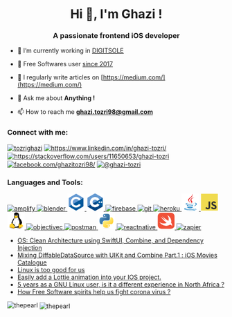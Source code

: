 <h1 align="center">Hi 👋, I'm Ghazi !</h1>
<h3 align="center">A passionate frontend iOS developer</h3>

- 🔭 I’m currently working in [DIGITSOLE]([http://www.wi-mobi.com/](https://www.digitsolepro.com/))

- 🤝 Free Softwares user [since 2017](https://twitter.com/ClLfsm)

- 📝 I regularly write articles on [https://medium.com/](https://medium.com/)

- 💬 Ask me about **Anything !**

- 📫 How to reach me **ghazi.tozri98@gmail.com**


<h3 align="left">Connect with me:</h3>
<p align="left">
<a href="https://twitter.com/tozrighazi" target="blank"><img align="center" src="https://cdn.jsdelivr.net/npm/simple-icons@3.0.1/icons/twitter.svg" alt="tozrighazi" height="30" width="40" /></a>
<a href="https://linkedin.com/in/https://www.linkedin.com/in/ghazi-tozri/" target="blank"><img align="center" src="https://cdn.jsdelivr.net/npm/simple-icons@3.0.1/icons/linkedin.svg" alt="https://www.linkedin.com/in/ghazi-tozri/" height="30" width="40" /></a>
<a href="https://stackoverflow.com/users/https://stackoverflow.com/users/11650653/ghazi-tozri" target="blank"><img align="center" src="https://cdn.jsdelivr.net/npm/simple-icons@3.0.1/icons/stackoverflow.svg" alt="https://stackoverflow.com/users/11650653/ghazi-tozri" height="30" width="40" /></a>
<a href="https://fb.com/facebook.com/ghazitozri98/" target="blank"><img align="center" src="https://cdn.jsdelivr.net/npm/simple-icons@3.0.1/icons/facebook.svg" alt="facebook.com/ghazitozri98/" height="30" width="40" /></a>
<a href="https://medium.com/@ghazi-tozri" target="blank"><img align="center" src="https://cdn.jsdelivr.net/npm/simple-icons@3.0.1/icons/medium.svg" alt="@ghazi-tozri" height="30" width="40" /></a>
</p>

<h3 align="left">Languages and Tools:</h3>
<p align="left"> <a href="https://aws.amazon.com/amplify/" target="_blank"> <img src="https://docs.amplify.aws/assets/logo-dark.svg" alt="amplify" width="40" height="40"/> </a> <a href="https://www.blender.org/" target="_blank"> <img src="https://download.blender.org/branding/community/blender_community_badge_white.svg" alt="blender" width="40" height="40"/> </a> <a href="https://www.cprogramming.com/" target="_blank"> <img src="https://raw.githubusercontent.com/devicons/devicon/master/icons/c/c-original.svg" alt="c" width="40" height="40"/> </a> <a href="https://www.w3schools.com/cpp/" target="_blank"> <img src="https://raw.githubusercontent.com/devicons/devicon/master/icons/cplusplus/cplusplus-original.svg" alt="cplusplus" width="40" height="40"/> </a> <a href="https://firebase.google.com/" target="_blank"> <img src="https://www.vectorlogo.zone/logos/firebase/firebase-icon.svg" alt="firebase" width="40" height="40"/> </a> <a href="https://git-scm.com/" target="_blank"> <img src="https://www.vectorlogo.zone/logos/git-scm/git-scm-icon.svg" alt="git" width="40" height="40"/> </a> <a href="https://heroku.com" target="_blank"> <img src="https://www.vectorlogo.zone/logos/heroku/heroku-icon.svg" alt="heroku" width="40" height="40"/> </a> <a href="https://www.java.com" target="_blank"> <img src="https://raw.githubusercontent.com/devicons/devicon/master/icons/java/java-original.svg" alt="java" width="40" height="40"/> </a> <a href="https://developer.mozilla.org/en-US/docs/Web/JavaScript" target="_blank"> <img src="https://raw.githubusercontent.com/devicons/devicon/master/icons/javascript/javascript-original.svg" alt="javascript" width="40" height="40"/> </a> <a href="https://www.linux.org/" target="_blank"> <img src="https://raw.githubusercontent.com/devicons/devicon/master/icons/linux/linux-original.svg" alt="linux" width="40" height="40"/> </a> <a href="https://developer.apple.com/library/archive/documentation/Cocoa/Conceptual/ProgrammingWithObjectiveC/Introduction/Introduction.html" target="_blank"> <img src="https://www.vectorlogo.zone/logos/apple_objectivec/apple_objectivec-icon.svg" alt="objectivec" width="40" height="40"/> </a> <a href="https://postman.com" target="_blank"> <img src="https://www.vectorlogo.zone/logos/getpostman/getpostman-icon.svg" alt="postman" width="40" height="40"/> </a> <a href="https://www.python.org" target="_blank"> <img src="https://raw.githubusercontent.com/devicons/devicon/master/icons/python/python-original.svg" alt="python" width="40" height="40"/> </a> <a href="https://reactnative.dev/" target="_blank"> <img src="https://reactnative.dev/img/header_logo.svg" alt="reactnative" width="40" height="40"/> </a> <a href="https://developer.apple.com/swift/" target="_blank"> <img src="https://raw.githubusercontent.com/devicons/devicon/master/icons/swift/swift-original.svg" alt="swift" width="40" height="40"/> </a> <a href="https://zapier.com" target="_blank"> <img src="https://www.vectorlogo.zone/logos/zapier/zapier-icon.svg" alt="zapier" width="40" height="40"/> </a> </p>

<!-- MEDIUM:START -->
- [OS: Clean Architecture using SwiftUI, Combine, and Dependency Injection](https://medium.com/better-programming/ios-clean-architecture-using-swiftui-combine-and-dependency-injection-for-dummies-2e44600f952b)
- [Mixing DiffableDataSource with UIKit and Combine  Part.1 : iOS Movies Catalogue](https://medium.com/dataseries/mixing-diffabledatasource-with-uikit-and-combine-part-1-ios-movies-catalogue-65cf90e37305?source=rss-eb5c8d177dab------2)
- [Linux is too good for us](https://medium.com/dataseries/linux-is-too-good-for-us-2986a733c950?source=rss-eb5c8d177dab------2)
- [Easily add a Lottie animation into your IOS project.](https://medium.com/dataseries/easily-add-a-lottie-animation-into-your-ios-project-e9b0560ace1f?source=rss-eb5c8d177dab------2)
- [5 years as a GNU Linux user, is it a  different experience in North Africa ?](https://medium.com/dataseries/5-years-as-a-gnu-linux-user-is-it-a-different-experience-in-north-africa-54fa4546e9c2?source=rss-eb5c8d177dab------2)
- [How Free Software spirits help us fight corona virus ?](https://medium.com/how-free-software-spirits-helps-us-fighting-corona/how-free-software-spirits-helps-us-fighting-corona-virus-2e9527f45e0?source=rss-eb5c8d177dab------2)
<!-- MEDIUM:END -->

<p><img align="left" src="https://github-readme-stats.vercel.app/api/top-langs?username=thepearl&show_icons=true&locale=en&layout=compact" alt="thepearl" /></p>

<p>&nbsp;<img align="center" src="https://github-readme-stats.vercel.app/api?username=thepearl&show_icons=true&locale=en" alt="thepearl" /></p>







